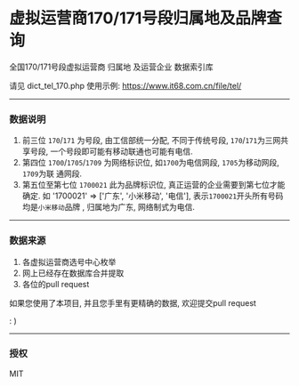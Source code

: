 # 虚拟运营商170/171号段归属地及品牌查询

全国170/171号段虚拟运营商 归属地 及运营企业 数据索引库

请见 dict_tel_170.php
使用示例: https://www.it68.com.cn/file/tel/

---
### 数据说明
 1. 前三位 `170`/`171` 为号段, 由工信部统一分配, 不同于传统号段, `170`/`171`为三网共享号段,
 一个号段即可能有移动联通也可能有电信.
 2. 第四位 `1700`/`1705`/`1709` 为网络标识位, 如`1700`为电信网段, `1705`为移动网段, `1709`为联
 通网段.
 3. 第五位至第七位 `1700021` 此为品牌标识位, 真正运营的企业需要到第七位才能确定. 如
 '1700021' => ['广东', '小米移动', '电信'], 表示`1700021`开头所有号码均是`小米移动`品牌
 , 归属地为广东, 网络制式为电信.

---
### 数据来源
 1. 各虚拟运营商选号中心枚举
 2. 网上已经存在数据库合并提取
 3. 各位的pull request

 如果您使用了本项目, 并且您手里有更精确的数据, 欢迎提交pull request

 : )

---
### 授权
MIT